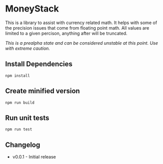 # MoneyStack

This is a library to assist with currency related math. It helps with some of the precision issues that come from floating point math. All values are limited to a given percison, anything after will be truncated.

_This is a prealpha state and can be considered unstable at this point. Use with extreme caution._


## Install Dependencies
```
npm install
```


## Create minified version
```
npm run build
```


## Run unit tests
```
npm run test
```

## Changelog

  * v0.0.1 - Initial release
